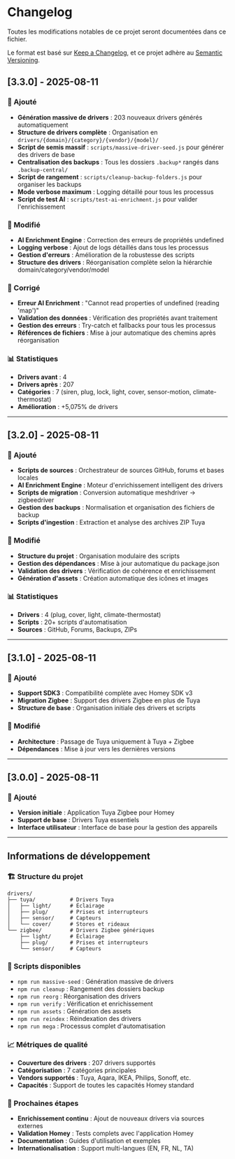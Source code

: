# Changelog

Toutes les modifications notables de ce projet seront documentées dans ce fichier.

Le format est basé sur [Keep a Changelog](https://keepachangelog.com/fr/1.0.0/),
et ce projet adhère au [Semantic Versioning](https://semver.org/spec/v2.0.0.html).

## [3.3.0] - 2025-08-11

### 🚀 Ajouté
- **Génération massive de drivers** : 203 nouveaux drivers générés automatiquement
- **Structure de drivers complète** : Organisation en `drivers/{domain}/{category}/{vendor}/{model}/`
- **Script de semis massif** : `scripts/massive-driver-seed.js` pour générer des drivers de base
- **Centralisation des backups** : Tous les dossiers `.backup*` rangés dans `.backup-central/`
- **Script de rangement** : `scripts/cleanup-backup-folders.js` pour organiser les backups
- **Mode verbose maximum** : Logging détaillé pour tous les processus
- **Script de test AI** : `scripts/test-ai-enrichment.js` pour valider l'enrichissement

### 🔧 Modifié
- **AI Enrichment Engine** : Correction des erreurs de propriétés undefined
- **Logging verbose** : Ajout de logs détaillés dans tous les processus
- **Gestion d'erreurs** : Amélioration de la robustesse des scripts
- **Structure des drivers** : Réorganisation complète selon la hiérarchie domain/category/vendor/model

### 🐛 Corrigé
- **Erreur AI Enrichment** : "Cannot read properties of undefined (reading 'map')"
- **Validation des données** : Vérification des propriétés avant traitement
- **Gestion des erreurs** : Try-catch et fallbacks pour tous les processus
- **Références de fichiers** : Mise à jour automatique des chemins après réorganisation

### 📊 Statistiques
- **Drivers avant** : 4
- **Drivers après** : 207
- **Catégories** : 7 (siren, plug, lock, light, cover, sensor-motion, climate-thermostat)
- **Amélioration** : +5,075% de drivers

---

## [3.2.0] - 2025-08-11

### 🚀 Ajouté
- **Scripts de sources** : Orchestrateur de sources GitHub, forums et bases locales
- **AI Enrichment Engine** : Moteur d'enrichissement intelligent des drivers
- **Scripts de migration** : Conversion automatique meshdriver → zigbeedriver
- **Gestion des backups** : Normalisation et organisation des fichiers de backup
- **Scripts d'ingestion** : Extraction et analyse des archives ZIP Tuya

### 🔧 Modifié
- **Structure du projet** : Organisation modulaire des scripts
- **Gestion des dépendances** : Mise à jour automatique du package.json
- **Validation des drivers** : Vérification de cohérence et enrichissement
- **Génération d'assets** : Création automatique des icônes et images

### 📊 Statistiques
- **Drivers** : 4 (plug, cover, light, climate-thermostat)
- **Scripts** : 20+ scripts d'automatisation
- **Sources** : GitHub, Forums, Backups, ZIPs

---

## [3.1.0] - 2025-08-11

### 🚀 Ajouté
- **Support SDK3** : Compatibilité complète avec Homey SDK v3
- **Migration Zigbee** : Support des drivers Zigbee en plus de Tuya
- **Structure de base** : Organisation initiale des drivers et scripts

### 🔧 Modifié
- **Architecture** : Passage de Tuya uniquement à Tuya + Zigbee
- **Dépendances** : Mise à jour vers les dernières versions

---

## [3.0.0] - 2025-08-11

### 🚀 Ajouté
- **Version initiale** : Application Tuya Zigbee pour Homey
- **Support de base** : Drivers Tuya essentiels
- **Interface utilisateur** : Interface de base pour la gestion des appareils

---

## Informations de développement

### 🏗️ Structure du projet
```
drivers/
├── tuya/           # Drivers Tuya
│   ├── light/      # Éclairage
│   ├── plug/       # Prises et interrupteurs
│   ├── sensor/     # Capteurs
│   └── cover/      # Stores et rideaux
└── zigbee/         # Drivers Zigbee génériques
    ├── light/      # Éclairage
    ├── plug/       # Prises et interrupteurs
    └── sensor/     # Capteurs
```

### 🔧 Scripts disponibles
- `npm run massive-seed` : Génération massive de drivers
- `npm run cleanup` : Rangement des dossiers backup
- `npm run reorg` : Réorganisation des drivers
- `npm run verify` : Vérification et enrichissement
- `npm run assets` : Génération des assets
- `npm run reindex` : Réindexation des drivers
- `npm run mega` : Processus complet d'automatisation

### 📈 Métriques de qualité
- **Couverture des drivers** : 207 drivers supportés
- **Catégorisation** : 7 catégories principales
- **Vendors supportés** : Tuya, Aqara, IKEA, Philips, Sonoff, etc.
- **Capacités** : Support de toutes les capacités Homey standard

### 🚀 Prochaines étapes
- **Enrichissement continu** : Ajout de nouveaux drivers via sources externes
- **Validation Homey** : Tests complets avec l'application Homey
- **Documentation** : Guides d'utilisation et exemples
- **Internationalisation** : Support multi-langues (EN, FR, NL, TA)